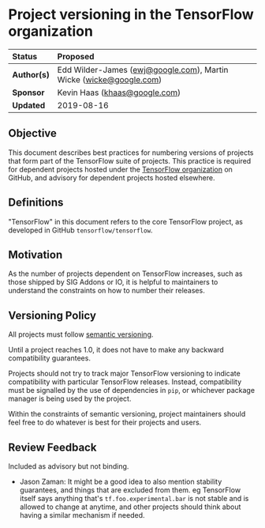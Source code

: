 # Project versioning in the TensorFlow organization

| Status        | Proposed       |
:-------------- |:---------------------------------------------------- |
| **Author(s)** | Edd Wilder-James (ewj@google.com), Martin Wicke (wicke@google.com) |
| **Sponsor**   | Kevin Haas (khaas@google.com)                 |
| **Updated**   | 2019-08-16                                           |

## Objective

This document describes best practices for numbering versions of projects
that form part of the TensorFlow suite of projects. This practice is required for dependent
projects hosted under the [TensorFlow organization](https://github.com/tensorflow) on
GitHub, and advisory for dependent projects hosted elsewhere.

## Definitions

"TensorFlow" in this document refers to the core TensorFlow project, as developed in
GitHub `tensorflow/tensorflow`.

## Motivation

As the number of projects dependent on TensorFlow increases, such as those shipped by
SIG Addons or IO, it is helpful to maintainers to understand the constraints on how 
to number their releases.

## Versioning Policy

All projects must follow [semantic versioning](https://semver.org/). 

Until a project reaches 1.0, it does not have to make any backward compatibility guarantees.

Projects should not try to track major TensorFlow versioning to indicate compatibility
with particular TensorFlow releases. Instead, compatibility must be signalled
by the use of dependencies in `pip`, or whichever package manager is being used by the project.

Within the constraints of semantic versioning, project maintainers should feel free to do
whatever is best for their projects and users.

## Review Feedback

Included as advisory but not binding.

* Jason Zaman: It might be a good idea to also mention stability guarantees, and things that are excluded from them. eg TensorFlow itself says anything that's `tf.foo.experimental.bar` is not stable and is allowed to change at anytime, and other projects should think about having a similar mechanism if needed.
